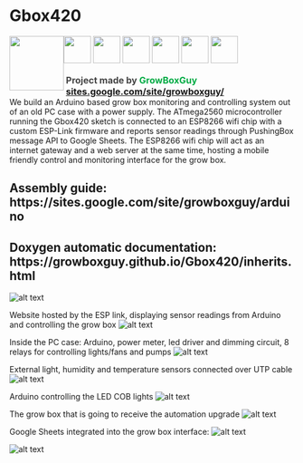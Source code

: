 # Gbox420
<div>
<div><img width="96" height="96" src="https://lh3.googleusercontent.com/GAoRKaB09BobBln1BQgRHL0qmbfyTmnMn6_6JBmCVZ3gvUuCOzhRep7HkBYL4_bWqa5Vk70W7dgq_t5vgwisNYon5yXiM0hbBoUauYdnv9ujxtkVrn5hB4SXhT2X-nWb7BS4Bo_-fL-Pj2TLdzMcbJN4597KkEvYGrqv6CtPy_wf06wc9t1WN2jL5lbhWHdvkleKIU6Hpp1AXPjOI_3c9lY0jpIdEtcjbOZ3fYIgrEvm1HO7JrAbyllYIgpSpZlMr6uUQh2h6PuA9tDSb8-V3NmMuvRtOQi5qfH6rJKrOBv5oNN4_t-C-V3BLKjXqx82oAmP65RAnH1Y3EXG8FbuEsQvqYcWiEp9iaNeuYbjokQoVM8h61Gh1cPr717j0D1GjEYhYzba32UvVZ3iXiVr1zmonOw810HP5oTWhc-o0mNdW211dhs80tvOyaggxKGX_I7r5kcak9nK7PSP3ppAi-wjrsqhW0UBiRvsyHwpHRfIu-A0lbnQ4ukwWiw28dnBPQMZUu8rLAXVNRnBjoAPU5udjLwyCUyCeU6YjUlC9TTe7QpbTZCrVueTaytD3GOqtP2dKg2wZse3CCGPrnNq2vg5DpRV4Qb0sOBv8oyJzKfdWLCMgYJYTw9rpYg6Y3zgUjJWqmLdX3upj8an069FddUa33Sgb6YhQe6NSz1sdW7cq_-8zYosD0RmeavL4t3sfpNDXw95OOmQJ0LEFKRZSa3PBApRvl2GIOpNmLI2Li_QSw-y=s671-no" style="display:inline;float:left" >
<a href="https://www.patreon.com/growboxguy"><img width="48" height="48" src="https://lh3.googleusercontent.com/GHPlhe8VfY4Bwtg0xPO2Z0vdj1QjcInJd8pSQlZHVNmcEry7a44A8c9n4vJENgvMfwfqiuSF5-r8Jt324yv1LbDqJ70KtNvuH1LoRdnB03zqYryHgyazXlNNcXEric6bc6L2oDBFgkgaf5dDMw-yN1bpwUH2LBxXsRCNcRxFIv3X0RPMYpVVGpNxss1nHn4kXa1q_pHEY2DuX0cZa5UWsUTAJ0Sywxg4UOgeBF-W1ZZULQcJz-mLp3WHEQY7uKLyYW31IElYZgV0jVBFeOdBG_w6gb1WPegvAbF-GiNVdd1Bxr9pqU6B2B34mKVFVamCzhs49XfDpKFr80euXu31na0A5opoYt5pyiChodO-5RCTP6b6FLv1tikkEf2eV22nXxo0JAz3zZcfq4FnF8VLcnh5mKUJ5cHvluSjSYYztooej6YrHeTTSXIxTtJqLp-2shRKQCEAFYzxIvmkTPB4_tWFQStGqzyG4IbH8mPU68BoMtlkfXCLv3o-_vAp86OZXyM4x1VxFHaaGXBtuHVuSbKMJMXoCVulSgnLzfI_t0o1KUTnL4NppO7IcP1fddVruJCdZkALn6Hzs8kN7DzwtfgXmBJmOkGCRsUZmoTHBO7pKHsYEA4XX9GrWFUOqjRIPyxH_z6dPWhFuSowl97T5kQHSwiHQ6x8cOgiMEtS2zEcRVVjdI0eLPYvJrhRiFj72L5KxXAYpuDWV2k7o5fwmHZTv9eYXbva3h5UlbKqeqYSvI9-=s64-no" style="border:none;margin:0;padding:0px"></a>
<a href="https://www.facebook.com/Gbox420-1495966037151416/"><img width="48" height="48" src="https://lh3.googleusercontent.com/5-3WUctaz5bM6p4FSrgZQOfbUv3bAzDI8SWXO59JCJnmWB9B_Glvn-n3gxj9Esj9BA0plBv4zxPY-eI24YjOWGm67z6dhr8vD7csTTz3V5hBxeL8aOWbfHyV3vmcA_e2lZBaFWYqDWRJqRVfW6qgXg4AspXGp9aF6S5R9HkcXcbgJ0M7teV127_Mq9bCYkjYV1cTtTojFKk7pv-igxHvr0ZPQoiLX-xBQm8sowRyhOBm4iUukEkzzCHnc3fmMGAxDCaqWzLi04rKWY9uVQ8ys4GuPjTs-m-iaoiCcLG7GloROhuBsPgx_Zq274eretllISsepyI9N2Pb-2AO4yXvYB88Cfc_R7a69w85Bq3fZUs-qtNFgtJ01mvIDs6nHdkpfZGeHoCxhuml-RX8JTXdBC3fogBeb9G_QNxo1ocSAVdPyG4BtaQyhcr0hsYLG1hvhWF_ekPFm-7dn-PLI7l3jTiRzQDW7BlRgdepMcGV-Ao0WwwWVHFombqSlHJ9wLjFaZo9Mmb8dtoUdd5zFgC-qzHYq3XfBhwDRscFpnFtpPJVAEN2d-d7szO3htVqKaEU1UTwcSZ4bN_y5AosItWk4z_0MIe_YxH--LxXohAxvkiaDyFwrvQwiGnYRqkPb3LVn8_4IqAY0UALYkBF8wssVInql86ErRgtW_CS0eIbKHbVa2byRQAybqPC-FEi5AWfb0SOkiyyAa7B32lyWdRVn_Kog-pbOxijBZA2la6GusXsAl9Q=s64-no" style="border:none;margin:0;padding:0px"></a>
<a href="https://github.com/growboxguy/Gbox420"><img width="48" height="48" src="https://lh3.googleusercontent.com/SyX8-29ti5GHL0sm2ADuliHQr11MeGtYXDV_UVuw5WjS0NhrwZcMq4bupWRK30-Plc9hVYbr8rHQpononX3ufMIXvEyluHYWm0d-htsAYiO_Jw5SpGrM5VmcB9AMqecvDSJhX_jLwtWDqbHz9Q68DstgrvxsqU3Ld6fP57TRhC6pLilAnSSj8bOfODG9aCOfk5xrCvEKZ2wQkvLCPZcqrsIBF1VsKdw2OqPr16oIdlu7aGozoHm7saAEDCewUyhWHAPDhyoig2dK1dl1LIYwzL6s9_oFY6TINAfVyPdF261XCNTy3uu7vfrg-zxVPm5xLznIruv0obiel9VOD_5mcAIyMVnhb4f_zfJL3VG_bxw7YEkC0TugtW0YRbOFnPdZyL2lqhbz1E4RbDWwKIdlXmKhUGM6u0QIJQ4V-_UWMK3j9QitWTf0Sxc8xF1hcYh74S3n5hLycv_BZiU6Iy8qCCbdD63x0FmpGnGI58bx77GIxLDAQvyS7JOVtzV0zKApj5nQT70HwAL8Sgb96-WYsOKzsdPVJ0iPQNommV1BBGMQRDVYlQclK7_VL8TxgLsozycrRn2uIxWfTfdkYSAHFmWXT-56PjF1C9IIVgwuNzLoSzEe5fLYsFzRqPxHMqPbvx0IGh0XeVvQRQQQqTbnVnzGSWlhhzuY96DvX8J8Kx-PKfpyFQn2c4j7tMBGSsTQD6dveFSmcDc9MtcdN1p7oiX5Ehq2vhPY2NvPHRRLUcZwWZbl=s64-no" style="border:none;margin:0;padding:0px"></a>
<a href="https://www.tumblr.com/blog/growboxguy"><img width="48" height="48" src="https://lh3.googleusercontent.com/iAo64-k09uJ70KcPngaxSGVpRWL9BRklB6V4trYxchPlYAjdGEKmnkuh5Oa_TFBK42KSfmpL2DN9nAo13WtSXOKDlV_W1YH3CZSYcm6yR1i-p4ePzG6D_lGn3RvtBUR0I8OjH8_jMVctwc5kf7t1uM6vau3J_Qp0uekfz7HaShgWVqCMmLalSC-4iZ7Kcf16p_GTYcClD7KFMUdecmQIsC1gwYT5C0P1WPJU-vvWUIHdhGsicnHtIVovT8bGGDDGQNmZmZycdMw6z0PoDHQxuv7SL3u7HMQ7RC7EIW2AOtPXTtPQ-NdTMEhhc2nlNjI9CzIClWPWVOEZxHF5N8YOQcjx-eqpuaEvSQ67z4aWWo28U95U3MoReCoxUi5HLSjaTv85ZkTvFy2DxNM-CCgnNelp_JpYEEu3qi9CHC8T4Rv6zwi9QR0FQ0ajLXkrwJeaNKwtEXPBel-zqZ8olwwrGyoMyL0tKDQagVf_7desHQ8vbRoas7hClbxD9yeMGf1C4Y2SAKAruaCrbGVXY3KWSXie5rWt5jXCiN_AqU3unGLEPeJl34ztyYDOPXz4cRtMfGYe3lEvKEuyrcncxa4imoiYFJScw7x6o_WQ9AvgsMD2XzvkOQQGakSO3V0-tjaBnhNB3izXdv0nPt76v4l9UYdlFj1fjZO6372_8SId69SNI0InHX4q03j0w8jFZYC_CZsVAvPo6g8ER_L5ZjSjKaKjH5O9UYjTjv3Csv5MB0rLiQZr=s64-no" style="border:none;margin:0;padding:0px"></a>
<a href="https://twitter.com/growboxguy"><img width="48" height="48" src="https://lh3.googleusercontent.com/FqZZp565u6acGUU7-9IZXllx4RPhKOupR5QjdJQZUzfbgL3K14abRlFmJqhfF8opA9w-I47YFG8pPPlgTuYjk1PceR_YBTzh6DrBGZuwGZmbi4PMdCvlT4lLNPtqFG9v1MC7GlOddLrnOObPhT3UgHC4ipO-VjAO_rHxVuWG4WmqRoN45qvNP4BFBh1pdSHYMPu5At-DuWrxZpDhRl-TdWEXIgLD_WJUuKVITvkVhVkgqG9NcRPzA5AwUl3q0aqreSVlpILWaFgxbIAYsw-wt-X4Vj6dudbW0mvXDrI8S-al1GPHg4TKbdWykkcM81TaXxR9sZUEYA8ZICgBBPnN1wmNk-BAN0HyJkxE4XdLnSkx0WXJCIrxvjHcF2y4U4HEviFVfoNS1wK-piI6n60oYa0oNFtOZUUkQ0k0h3jVjCA1KmF4yNcFay4GOW84I20lYRgKuNPEmmmwRhZiT2UC5gyTY_6WDxSrKglP9qgaLhVGXrhQlRBvoi7YiLbZVrSHzHvLwDXVwBFf4dv-RLDLuxRyDtRTsNCNArUdDXUCaIyhouZ-Gbvr5sYT4Jhg1vTlUppfmCmECvYUIL4GGS9Rra84Xmi2v46q4djWgVmcSm_PzIZnhq0JPI5ORgtajv-2n3HGdCbl0lkNOTKZ__89eEt2Aw3uzipnq4yp-_GO_qKeTCVVGK11idmQ__OUCThVUFv03uoBQowH0gsfvS-bxzOa_4_MVq_f9E_7QhL_z2iosnA9=s64-no" style="border:none;margin:0;padding:0px"></a>
<a href="mailto:GrowBoxGuy@gmail.com"><img width="48" height="48" src="https://lh3.googleusercontent.com/5ZNZaVhanhR6XGvxz_7A9Fr5JU8QtaAgMLWZJX41U7UxSgR4u2pR0TNjR0K2Ntv-Bad_jndUaDW65695nIy4lpMDAa4ssEJ6EX24Qp4BQXv1dYKRp84udEAt7G-UC8yZr054mNNyvCKq0hpnm0KDIJ-bDRBRxfK6DtqnI2YxG7N1PYniKXhsJYUlQSvGPwhRphoS_St9yrLDqIg8sYPGoIoLqXBfgHW5f4oYBa3OMIhKKwzB4bMYH1JgD_HfLiGwXSuR1qvqSRj9b-qjdmgVa_uNRH-wlIJcQ4QsSF2CAknddJtwURm64mNwlodvnSFkpnvimWbHUoQMM77GP48xdGygIr0jBJgbyYsQOvUcJDUF_Un_tWNkF-x2W9Gw-KXxHFAPP7fuczenGsQL2gmNCAR15R2JLJwt1CTpwfgBhbzTYoyW00PpLfkTWrfowSkFXnVuvhMa9ADsYZzq1uvp_Wz6KWrEa1iOi7CbRtFNY3Sg01maUeArYDd_DM0xFG3q43V9vKb0Bld3U7nyDoZ_R9hGfiQ8ZdD8BhXNoberDuuTl-SPRFrUeKjmFmtPuP7WdidQb6Gw5nFElBvBMCZX1kjplIluK8Y5VffxHBZRCrYTRyVyolvcNlpQtVWdOW-jxSjVP0qRrpARJIGjjU1KUUeVIxBEFUxefbP3UhOr2FvUGNh5BeIJVi5rCuaImxp1lL2zy2Mf4z9fZoVMp-ukaJMsiRQ1ACzJn89b-QybW67whYw2=s64-no" style="border:none;margin:0;padding:0px"></a>
</div><br>
<div style="display:inline!important">
<b style="font-size:16px">
<font color="#444444">&nbsp;Project made by </font>
<font color="#00ab44">GrowBoxGuy</font><br>		
&nbsp;<a href="http://sites.google.com/site/growboxguy/">sites.google.com/site/growboxguy/</a>
</b>
</div><br>

<div>
We build an Arduino based grow box monitoring and controlling system out of an old PC case with a power supply. The ATmega2560 microcontroller running the Gbox420 sketch is connected to an ESP8266 wifi chip with a custom ESP-Link firmware and reports sensor readings through PushingBox message API to Google Sheets. The ESP8266 wifi chip will act as an internet gateway and a web server at the same time, hosting a mobile friendly control and monitoring interface for the grow box.
</div>

<h2>Assembly guide: https://sites.google.com/site/growboxguy/arduino</h2>
<h2>Doxygen automatic documentation: https://growboxguy.github.io/Gbox420/inherits.html</h2>
</div>

![alt text](https://docs.google.com/drawings/d/saJcW0ASTVO8vFDMZu1nxyQ/image?w=896&h=417&rev=986&ac=1&parent=13WdrW3qaUhXpjld2XEMji3r6EkQRwYiImda7D3szmkA)

Website hosted by the ESP link, displaying sensor readings from Arduino and controlling the grow box
![alt text](https://lh6.googleusercontent.com/Q7CviRdc5dGbD8tyHI5lj1Z9tSE1Hl1tNV6eScdNlth4r2hYlj1uI-Kdv85KZcW4rLrM1pkxoVkLM3QKZe0QCQsP8f5jktpEer3btAU9ZXpUj2vGMS8KfEoqHiDXt28InjmjQrK3)

Inside the PC case: Arduino, power meter, led driver and dimming circuit, 8 relays for controlling lights/fans and pumps
![alt text](https://lh3.googleusercontent.com/BEJLnPGh5m7ayeMAGi42AZ67JkaiOU0_59zkJpUlvnXy1n1U1YEZpEUPduRhplLtXshTBAq42mLORqmNPgFvO-C8O9eElPmEN8FRaZPhtGOkoEtiiq6UptZxyeFbR2k3dKeF35cc)

External light, humidity and temperature sensors connected over UTP cable
![alt text](https://lh3.googleusercontent.com/RLd_GoQMXbY5050mcR9KNx0QPErBM82_zoO1bI0QXvM9aEZs-W4VhJLuANACFuNkh4AJ44UfSpaVPoQbqDHBF1N5JQQuiBkkZO3jxBrlkcyDmmMHLocpfxEQKFOYy52wV3c6QkXO)

Arduino controlling the LED COB lights
![alt text](https://lh3.googleusercontent.com/uFSBH5TT2EaEKr6cV1UqM_5PfG4ATpqilXDMEZxTxx3Qy18JCmlVoFfRVkALXTYOna-tuDUivfka7HD7I4TUDxPXBqD4W7aEM1B-DotJYhE2WEu-JrcyWCliqsgyKGTBHEB5h933)

The grow box that is going to receive the automation upgrade
![alt text](https://lh5.googleusercontent.com/NMUwOTTDus_pxTKW_P74ohs6fLb_kKiaCOYnFVQAbFU0yMe8a1c71M8uRPwVBlCtEN-VOqpKgRcSn0lmjAaRg_3V7xcarfl1BFd8sNAXtWeg036mOkCjjzP_8DmAswhYdLrRjDHi)

Google Sheets integrated into the grow box interface:
![alt text](https://lh3.googleusercontent.com/41GrczKaTNOsarf77zMgRfFIXO0N6_M5OUkGF6ExIX2rAOiUb2TsIqysGyW5Wgh4zuC2HWapsesOLbXWYjlrfgbsEbyCvl771q10y_Fa7Fm9chMcJQheiQtlYBmARe-N49YC4Ujh)

![alt text](https://lh3.googleusercontent.com/GYfuFEZYxv5bDz5c3xNUVWoYVUGvm7BrU0dTOZW3aT5HbDEg0XzhBQun3GnablQhYy24-9FeZQNwcu0NIn7_NnKEgtnC1NQ315UYyHmVLf3CL267afzK913bABHSn6Ym1bKlC4TW)
